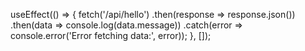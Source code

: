   useEffect(() => {
    fetch('/api/hello')
      .then(response => response.json())
      .then(data => console.log(data.message))
      .catch(error => console.error('Error fetching data:', error));
  }, []);